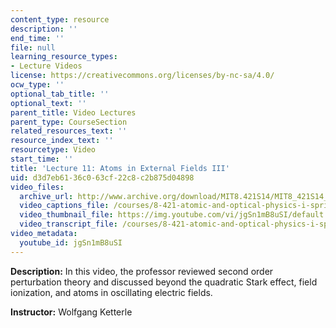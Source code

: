 ```yaml
---
content_type: resource
description: ''
end_time: ''
file: null
learning_resource_types:
- Lecture Videos
license: https://creativecommons.org/licenses/by-nc-sa/4.0/
ocw_type: ''
optional_tab_title: ''
optional_text: ''
parent_title: Video Lectures
parent_type: CourseSection
related_resources_text: ''
resource_index_text: ''
resourcetype: Video
start_time: ''
title: 'Lecture 11: Atoms in External Fields III'
uid: d3d7eb61-36c0-63cf-22c8-c2b875d04898
video_files:
  archive_url: http://www.archive.org/download/MIT8.421S14/MIT8_421S14_lec11_300k.mp4
  video_captions_file: /courses/8-421-atomic-and-optical-physics-i-spring-2014/093c7388be5a5bd4929233bfeef97639_jgSn1mB8uSI.vtt
  video_thumbnail_file: https://img.youtube.com/vi/jgSn1mB8uSI/default.jpg
  video_transcript_file: /courses/8-421-atomic-and-optical-physics-i-spring-2014/b92385ebc9928752f36a31085e76da58_jgSn1mB8uSI.pdf
video_metadata:
  youtube_id: jgSn1mB8uSI
---
```


**Description:** In this video, the professor reviewed second order perturbation theory and discussed beyond the quadratic Stark effect, field ionization, and atoms in oscillating electric fields.

**Instructor:** Wolfgang Ketterle

